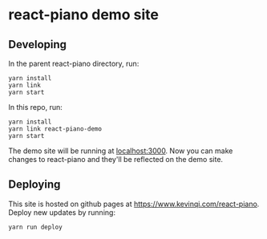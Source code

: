 # react-piano demo site

## Developing

In the parent react-piano directory, run:

```
yarn install
yarn link
yarn start
```

In this repo, run:

```
yarn install
yarn link react-piano-demo
yarn start
```

The demo site will be running at [localhost:3000](http://localhost:3000). Now you can make changes to react-piano and they'll be reflected on the demo site.

## Deploying

This site is hosted on github pages at https://www.kevinqi.com/react-piano. Deploy new updates by running:

```
yarn run deploy
```
